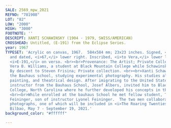 ```yaml
---
SALE: 2569_mpw_2021
REFNO: "781908"
LOT: "82"
LOW: "2000"
HIGH: "3000"
FOOTNOTE: ''
DESCRIPT: XANTI SCHAWINSKY (1904 - 1979, SWISS/AMERICAN)
CROSSHEAD: Untitled, (E-191) from the Eclipse Series.
year: 1967
TYPESET: 'Acrylic on canvas, 1967.  584x584 mm; 23x23 inches. Signed, <i>Schawinsky,</i>
  and dated, <i>67,</i> lower right. Inscribed, <i>to Vera,</i> lower left. Inscribed,
  <i>E-191,</i> on verso. <br><br>Provenance: The Artist; Private Collection, (Possibly
  Vera B. Williams, a student at Black Mountain College while Schawinsky was an instructor);
  By descent to Steven Frisina; Private collection. <br><br>Xanti Schawinsky attended
  the Bauhaus school, studying experimental photography. His studies also included
  painting, and theatrical design. After imigrating to the United States, his former
  instructor from the Bauhaus School, Josef Albers, invited him to Black Mountain
  College, North Carolina where he further developed his concepts in theatrical design.
  <br><br>While enrolled at the bauhaus School he met fellow student, Theodore Lux
  Feininger, son of instructor Lyonel Feininger.  The two men collaborated on experimental
  photographs, one of which will be included in <i>The Roaring Twenties,</i> Guggenheim,
  Bilbao, May 7 - September 19, 2021.'
background_color: "#ffffff"

---
```

